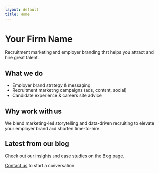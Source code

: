 ```yaml
---
layout: default
title: Home
---
```

# Your Firm Name
Recruitment marketing and employer branding that helps you attract and hire great talent.

## What we do
- Employer brand strategy & messaging
- Recruitment marketing campaigns (ads, content, social)
- Candidate experience & careers site advice

## Why work with us
We blend marketing-led storytelling and data-driven recruiting to elevate your employer brand and shorten time-to-hire.

## Latest from our blog
Check out our insights and case studies on the Blog page.

[Contact us](./contact.html) to start a conversation.

